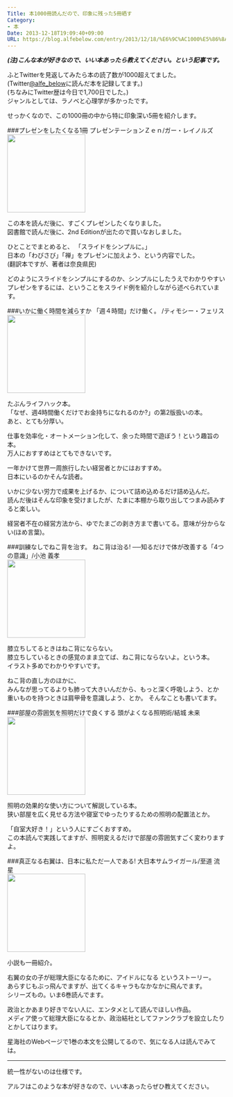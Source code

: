 ```yaml
---
Title: 本1000冊読んだので、印象に残った5冊晒す
Category:
- 本
Date: 2013-12-18T19:09:40+09:00
URL: https://blog.alfebelow.com/entry/2013/12/18/%E6%9C%AC1000%E5%86%8A%E8%AA%AD%E3%82%93%E3%81%A0%E3%81%AE%E3%81%A7%E3%80%81%E5%8D%B0%E8%B1%A1%E3%81%AB%E6%AE%8B%E3%81%A3%E3%81%9F5%E5%86%8A%E6%99%92%E3%81%99
---
```


***(注)こんな本が好きなので、いい本あったら教えてください。という記事です。***

ふとTwitterを見返してみたら本の読了数が1000超えてました。  
(Twitter[@alfe_below][1]に読んだ本を記録してます。)  
(ちなみにTwitter歴は今日で1,700日でした。)  
ジャンルとしては、ラノベと心理学が多かったです。

せっかくなので、この1000冊の中から特に印象深い5冊を紹介します。



###プレゼンをしたくなる1冊
プレゼンテーションＺｅｎ/ガー・レイノルズ  
<a href="http://www.amazon.co.jp/gp/product/4864010870/ref=as_li_ss_il?ie=UTF8&camp=247&creative=7399&creativeASIN=4864010870&linkCode=as2&tag=ab1025-22"><img border="0" src="http://ws-fe.amazon-adsystem.com/widgets/q?_encoding=UTF8&ASIN=4864010870&Format=_SL160_&ID=AsinImage&MarketPlace=JP&ServiceVersion=20070822&WS=1&tag=ab1025-22" style="width: 180px; height: auto;" ></a><img src="http://ir-jp.amazon-adsystem.com/e/ir?t=ab1025-22&l=as2&o=9&a=4864010870" width="1" height="1" border="0" alt="" style="border:none !important; margin:0px !important;" />

この本を読んだ後に、すごくプレゼンしたくなりました。  
図書館で読んだ後に、2nd Editionが出たので買いなおしました。

ひとことでまとめると、 「スライドをシンプルに。」   
日本の「わびさび」「禅」をプレゼンに加えよう、という内容でした。  
(翻訳本ですが、著者は奈良県民)

どのようにスライドをシンプルにするのか、シンプルにしたうえでわかりやすいプレゼンをするには、ということをスライド例を紹介しながら述べられています。  


###いかに働く時間を減らすか
「週４時間」だけ働く。 /ティモシー・フェリス  
<a href="http://www.amazon.co.jp/gp/product/4905042097/ref=as_li_ss_il?ie=UTF8&camp=247&creative=7399&creativeASIN=4905042097&linkCode=as2&tag=ab1025-22"><img border="0" src="http://ws-fe.amazon-adsystem.com/widgets/q?_encoding=UTF8&ASIN=4905042097&Format=_SL160_&ID=AsinImage&MarketPlace=JP&ServiceVersion=20070822&WS=1&tag=ab1025-22" style="width: 180px; height: auto;"  ></a><img src="http://ir-jp.amazon-adsystem.com/e/ir?t=ab1025-22&l=as2&o=9&a=4905042097" width="1" height="1" border="0" alt="" style="border:none !important; margin:0px !important;" />


たぶんライフハック本。  
「なぜ、週4時間働くだけでお金持ちになれるのか?」の第2版扱いの本。  
あと、とても分厚い。  

仕事を効率化・オートメーション化して、余った時間で遊ぼう！という趣旨の本。  
万人におすすめはとてもできないです。  

一年かけて世界一周旅行したい経営者とかにはおすすめ。  
日本にいるのかそんな読者。

いかに少ない労力で成果を上げるか、について詰め込めるだけ詰め込んだ。  
読んだ後はそんな印象を受けましたが、たまに本棚から取り出してつまみ読みすると楽しい。

経営者不在の経営方法から、ゆでたまごの剥き方まで書いてる。意味が分からない(ほめ言葉)。


###訓練なしでねこ背を治す。
ねこ背は治る! ──知るだけで体が改善する「4つの意識」/小池 義孝  
<a href="http://www.amazon.co.jp/gp/product/4426112990/ref=as_li_ss_il?ie=UTF8&camp=247&creative=7399&creativeASIN=4426112990&linkCode=as2&tag=ab1025-22"><img border="0" src="http://ws-fe.amazon-adsystem.com/widgets/q?_encoding=UTF8&ASIN=4426112990&Format=_SL160_&ID=AsinImage&MarketPlace=JP&ServiceVersion=20070822&WS=1&tag=ab1025-22" style="width: 180px; height: auto;"  ></a><img src="http://ir-jp.amazon-adsystem.com/e/ir?t=ab1025-22&l=as2&o=9&a=4426112990" width="1" height="1" border="0" alt="" style="border:none !important; margin:0px !important;" />

膝立ちしてるときはねこ背にならない。  
膝立ちしているときの感覚のまま立てば、ねこ背にならないよ。という本。  
イラスト多めでわかりやすいです。

ねこ背の直し方のほかに、  
みんなが思ってるよりも肺って大きいんだから、もっと深く呼吸しよう、とか  
重いものを持つときは肩甲骨を意識しよう、とか。  そんなことも書いてます。



###部屋の雰囲気を照明だけで良くする
頭がよくなる照明術/結城 未来  
<a href="http://www.amazon.co.jp/gp/product/4569657745/ref=as_li_ss_il?ie=UTF8&camp=247&creative=7399&creativeASIN=4569657745&linkCode=as2&tag=ab1025-22"><img border="0" src="http://ws-fe.amazon-adsystem.com/widgets/q?_encoding=UTF8&ASIN=4569657745&Format=_SL160_&ID=AsinImage&MarketPlace=JP&ServiceVersion=20070822&WS=1&tag=ab1025-22" style="width: 180px; height: auto;"  ></a><img src="http://ir-jp.amazon-adsystem.com/e/ir?t=ab1025-22&l=as2&o=9&a=4569657745" width="1" height="1" border="0" alt="" style="border:none !important; margin:0px !important;" />

照明の効果的な使い方について解説している本。  
狭い部屋を広く見せる方法や寝室でゆったりするための照明の配置法とか。  

「自室大好き！」という人にすごくおすすめ。  
この本読んで実践してますが、照明変えるだけで部屋の雰囲気すごく変わりますよ。

###真正なる右翼は、日本に私ただ一人である!
大日本サムライガール/至道 流星  
<a href="http://www.amazon.co.jp/gp/product/4061388320/ref=as_li_ss_il?ie=UTF8&camp=247&creative=7399&creativeASIN=4061388320&linkCode=as2&tag=ab1025-22"><img border="0" src="http://ws-fe.amazon-adsystem.com/widgets/q?_encoding=UTF8&ASIN=4061388320&Format=_SL160_&ID=AsinImage&MarketPlace=JP&ServiceVersion=20070822&WS=1&tag=ab1025-22" style="width: 180px; height: auto;"  ></a><img src="http://ir-jp.amazon-adsystem.com/e/ir?t=ab1025-22&l=as2&o=9&a=4061388320" width="1" height="1" border="0" alt="" style="border:none !important; margin:0px !important;" />

小説も一冊紹介。  

右翼の女の子が総理大臣になるために、アイドルになる というストーリー。  
あらすじもぶっ飛んでますが、出てくるキャラもなかなかに飛んでます。    
シリーズもの。いま6巻読んでます。  

政治とかあまり好きでない人に、エンタメとして読んでほしい作品。  
メディア使って総理大臣になるとか、政治結社としてファンクラブを設立したりとかしてはります。

星海社のWebページで1巻の本文を公開してるので、気になる人は読んでみては。  


----------
統一性がないのは仕様です。  

アルフはこのような本が好きなので、いい本あったらぜひ教えてください。  



  [1]: https://twitter.com/alfe_below
